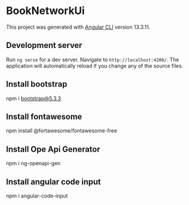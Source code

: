 # BookNetworkUi

This project was generated with [Angular CLI](https://github.com/angular/angular-cli) version 13.3.11.

## Development server

Run `ng serve` for a dev server. Navigate to `http://localhost:4200/`. The application will automatically reload if you change any of the source files.


## Install bootstrap 

npm i bootstrap@5.3.3

## Install fontawesome 

npm install @fortawesome/fontawesome-free

## Install Ope Api  Generator 
npm i ng-openapi-gen

## Install angular code input
npm i angular-code-input